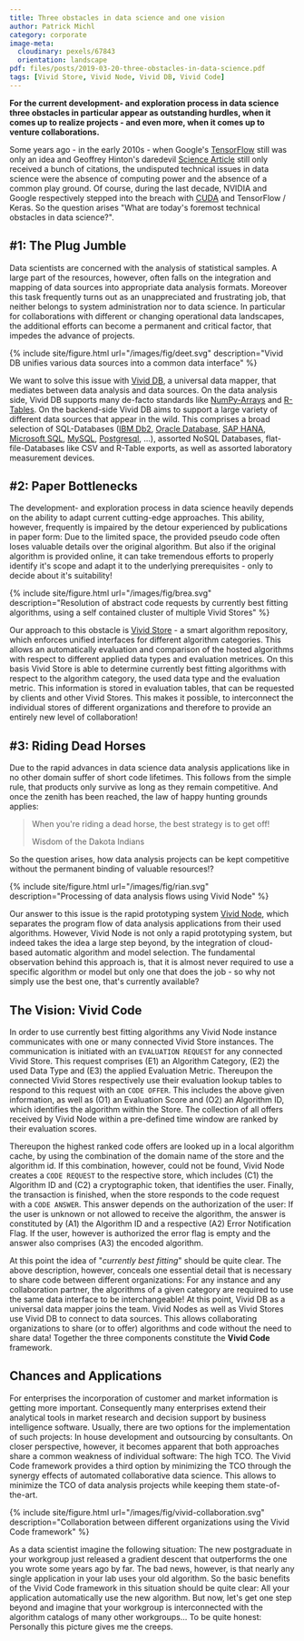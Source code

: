 ```yaml
---
title: Three obstacles in data science and one vision
author: Patrick Michl
category: corporate
image-meta:
  cloudinary: pexels/67843
  orientation: landscape
pdf: files/posts/2019-03-20-three-obstacles-in-data-science.pdf
tags: [Vivid Store, Vivid Node, Vivid DB, Vivid Code]
---
```


**For the current development- and exploration process in data science three
obstacles in particular appear as outstanding hurdles, when it comes up to
realize projects - and even more, when it comes up to venture collaborations.**

<!--more-->

Some years ago - in the early 2010s - when Google's
[TensorFlow](https://www.tensorflow.org/) still was only an idea and Geoffrey
Hinton's daredevil [Science
Article](https://www.cs.toronto.edu/~hinton/science.pdf) still only received a
bunch of citations, the undisputed technical issues in data science were the
absence of computing power and the absence of a common play ground. Of course,
during the last decade, NVIDIA and Google respectively stepped into the breach
with [CUDA](https://developer.nvidia.com/cuda-zone) and TensorFlow / Keras. So
the question arises "What are today's foremost technical obstacles in data
science?".

## \#1: The Plug Jumble

Data scientists are concerned with the analysis of statistical samples. A large
part of the resources, however, often falls on the integration and mapping of
data sources into appropriate data analysis formats. Moreover this task
frequently turns out as an unappreciated and frustrating job, that neither
belongs to system administration nor to data science. In particular for
collaborations with different or changing operational data landscapes, the
additional efforts can become a permanent and critical factor, that impedes the
advance of projects.

{% include site/figure.html url="/images/fig/deet.svg"
  description="Vivid DB unifies various data sources into a common data
  interface" %}

We want to solve this issue with [Vivid DB](/projects/deet.html), a universal
data mapper, that mediates between data analysis and data sources. On the data
analysis side, Vivid DB supports many de-facto standards like
[NumPy-Arrays](http://www.numpy.org/) and
[R-Tables](https://www.r-project.org/). On the backend-side Vivid DB aims
to support a large variety of different data sources that appear in the wild.
This comprises a broad selection of SQL-Databases
([IBM Db2](https://www.ibm.com/analytics/us/en/db2/),
[Oracle Database](https://www.oracle.com/database/),
[SAP HANA](https://www.sap.com/products/hana.html),
[Microsoft SQL](https://www.microsoft.com/sql-server),
[MySQL](https://www.mysql.com),
[Postgresql](https://www.postgresql.org/), ...), assorted NoSQL Databases,
flat-file-Databases like CSV and R-Table exports, as well as assorted laboratory
measurement devices.

## \#2: Paper Bottlenecks

The development- and exploration process in data science heavily depends on the
ability to adapt current cutting-edge approaches. This ability, however,
frequently is impaired by the detour experienced by publications in paper form:
Due to the limited space, the provided pseudo code often loses valuable details
over the original algorithm. But also if the original algorithm is provided
online, it can take tremendous efforts to properly identify it's scope and adapt
it to the underlying prerequisites - only to decide about it's suitability!

{% include site/figure.html url="/images/fig/brea.svg"
  description="Resolution of abstract code requests by currently best fitting
  algorithms, using a self contained cluster of multiple Vivid Stores" %}

Our approach to this obstacle is [Vivid Store](/projects/brea.html) - a smart
algorithm repository, which enforces unified interfaces for different algorithm
categories. This allows an automatically evaluation and comparison of the hosted
algorithms with respect to different applied data types and evaluation metrices.
On this basis Vivid Store is able to determine currently best fitting algorithms
with respect to the algorithm category, the used data type and the evaluation
metric. This information is stored in evaluation tables, that can be requested
by clients and other Vivid Stores. This makes it possible, to interconnect the
individual stores of different organizations and therefore to provide an
entirely new level of collaboration!

## \#3: Riding Dead Horses

Due to the rapid advances in data science data analysis applications like in no
other domain suffer of short code lifetimes. This follows from the simple rule,
that products only survive as long as they remain competitive. And once the
zenith has been reached, the law of happy hunting grounds applies:
> When you're riding a dead horse, the best strategy is to get off!
>
> Wisdom of the Dakota Indians

So the question arises, how data analysis projects can be kept competitive
without the permanent binding of valuable resources!?

{% include site/figure.html url="/images/fig/rian.svg"
  description="Processing of data analysis flows using Vivid Node" %}

Our answer to this issue is the rapid prototyping system [Vivid
Node](/projects/rian.html), which separates the program flow of data analysis
applications from their used algorithms. However, Vivid Node is not only a rapid
prototyping system, but indeed takes the idea a large step beyond, by the
integration of cloud-based automatic algorithm and model selection. The
fundamental observation behind this approach is, that it is almost never
required to use a specific algorithm or model but only one that does the job -
so why not simply use the best one, that's currently available?

## The Vision: Vivid Code

In order to use currently best fitting algorithms any Vivid Node instance
communicates with one or many connected Vivid Store instances. The communication
is initiated with an `EVALUATION REQUEST` for any connected Vivid Store. This
request comprises (E1) an Algorithm Category, (E2) the used Data Type and (E3)
the applied Evaluation Metric. Thereupon the connected Vivid Stores respectively
use their evaluation lookup tables to respond to this request with an `CODE
OFFER`. This includes the above given information, as well as (O1) an Evaluation
Score and (O2) an Algorithm ID, which identifies the algorithm within the Store.
The collection of all offers received by Vivid Node within a pre-defined time
window are ranked by their evaluation scores.

Thereupon the highest ranked code offers are looked up in a local algorithm
cache, by using the combination of the domain name of the store and the
algorithm id. If this combination, however, could not be found, Vivid Node
creates a `CODE REQUEST` to the respective store, which includes (C1) the
Algorithm ID and (C2) a cryptographic token, that identifies the user. Finally,
the transaction is finished, when the store responds to the code request with a
`CODE ANSWER`. This answer depends on the authorization of the user: If the user
is unknown or not allowed to receive the algorithm, the answer is constituted by
(A1) the Algorithm ID and a respective (A2) Error Notification Flag. If the
user, however is authorized the error flag is empty and the answer also
comprises (A3) the encoded algorithm.

At this point the idea of "*currently best fitting*" should be quite clear. The
above description, however, conceals one essential detail that is necessary
to share code between different organizations: For any instance and any
collaboration partner, the algorithms of a given category are required to
use the same data interface to be interchangeable! At this point, Vivid DB
as a universal data mapper joins the team. Vivid Nodes as well as Vivid Stores
use Vivid DB to connect to data sources. This allows collaborating organizations
to share (or to offer) algorithms and code without the need to share data!
Together the three components constitute the **Vivid Code** framework.

## Chances and Applications

For enterprises the incorporation of customer and market information is getting
more important. Consequently many enterprises extend their analytical tools in
market research and decision support by business intelligence software.
Usually, there are two options for the implementation of such projects: In house
development and outsourcing by consultants. On closer perspective, however, it
becomes apparent that both approaches share a common weakness of individual
software: The high TCO. The Vivid Code framework provides a third option
by minimizing the TCO through the synergy effects of automated collaborative
data science. This allows to minimize the TCO of data analysis projects while
keeping them state-of-the-art.

{% include site/figure.html url="/images/fig/vivid-collaboration.svg"
  description="Collaboration between different organizations using the Vivid
  Code framework" %}

As a data scientist imagine the following situation: The new postgraduate in
your workgroup just released a gradient descent that outperforms the one you
wrote some years ago by far. The bad news, however, is that nearly any single
application in your lab uses your old algorithm. So the basic benefits of the
Vivid Code framework in this situation should be quite clear: All your
application automatically use the new algorithm. But now, let's get one step
beyond and imagine that your workgroup is interconnected with the algorithm
catalogs of many other workgroups... To be quite honest: Personally this
picture gives me the creeps.
